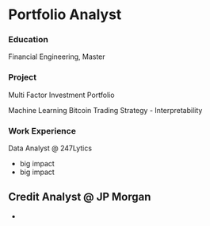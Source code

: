 # Portfolio Analyst

### Education
Financial Engineering, Master

### Project
Multi Factor Investment Portfolio

Machine Learning Bitcoin Trading Strategy - Interpretability


### Work Experience
Data Analyst @ 247Lytics
- big impact
- big impact

Credit Analyst @ JP Morgan
-
-

